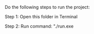 Do the following steps to run the project:

Step 1: Open this folder in Terminal

Step 2: Run command: "./run.exe

